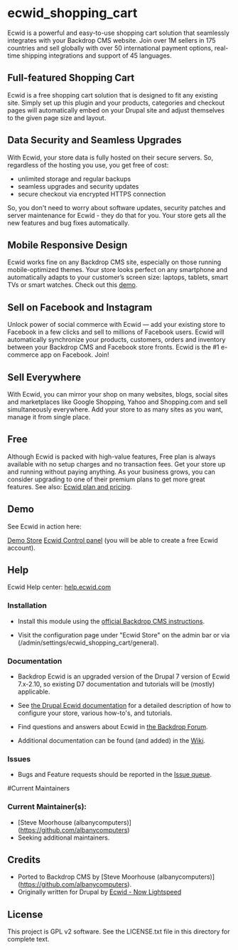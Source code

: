 # ecwid_shopping_cart
Ecwid is a powerful and easy-to-use shopping cart solution that seamlessly integrates with your Backdrop CMS website. Join over 1M sellers in 175 countries and sell globally with over 50 international payment options, real-time shipping integrations and support of 45 languages.

## Full-featured Shopping Cart
Ecwid is a free shopping cart solution that is designed to fit any existing site. Simply set up this plugin and your products, categories and checkout pages will automatically embed on your Drupal site and adjust themselves to the given page size and layout.

## Data Security and Seamless Upgrades
With Ecwid, your store data is fully hosted on their secure servers. So, regardless of the hosting you use, you get free of cost:
- unlimited storage and regular backups
- seamless upgrades and security updates
- secure checkout via encrypted HTTPS connection

So, you don't need to worry about software updates, security patches and server maintenance for Ecwid - they do that for you. Your store gets all the new features and bug fixes automatically.

## Mobile Responsive Design
Ecwid works fine on any Backdrop CMS site, especially on those running mobile-optimized themes. Your store looks perfect on any smartphone and automatically adapts to your customer’s screen size: laptops, tablets, smart TVs or smart watches. Check out this <a href="https://www.ecwid.com/demo?source=backdropcms">demo</a>.

## Sell on Facebook and Instagram
Unlock power of social commerce with Ecwid — add your existing store to Facebook in a few clicks and sell to millions of Facebook users. Ecwid will automatically synchronize your products, customers, orders and inventory between your Backdrop CMS and Facebook store fronts. Ecwid is the #1 e-commerce app on Facebook. Join!

## Sell Everywhere
With Ecwid, you can mirror your shop on many websites, blogs, social sites and marketplaces like Google Shopping, Yahoo and Shopping.com and sell simultaneously everywhere. Add your store to as many sites as you want, manage it from single place.

## Free
Although Ecwid is packed with high-value features, Free plan is always available with no setup charges and no transaction fees. Get your store up and running without paying anything. As your business grows, you can consider upgrading to one of their premium plans to get more great features. See also: <a href="http://www.ecwid.com/pricing?source=backdropcms">Ecwid plan and pricing</a>.


## Demo
See Ecwid in action here:

<a href="http://www.ecwid.com/demo?source=backdropcms">Demo Store</a>
<a href="https://my.ecwid.com/?source=backdropcms">Ecwid Control panel</a> (you will be able to create a free Ecwid account).

## Help
Ecwid Help center: <a href="https://help.ecwid.com">help.ecwid.com</a>


### Installation

- Install this module using the [official Backdrop CMS instructions](https://backdropcms.org/guide/modules).

- Visit the configuration page under "Ecwid Store" on the admin bar or via (/admin/settings/ecwid_shopping_cart/general).

### Documentation

- Backdrop Ecwid is an upgraded version of the Drupal 7 version of Ecwid 7.x-2.10, so existing D7 documentation and tutorials will be (mostly) applicable.

- See [the Drupal Ecwid documentation](https://support.ecwid.com/hc/en-us/articles/207101909-Selling-on-Drupal-7-with-Ecwid?source=backdropcms) for a detailed description of how to configure your store, various how-to's, and tutorials.

- Find questions and answers about Ecwid in [the Backdrop Forum](https://forum.backdropcms.org).

 - Additional documentation can be found (and added) in the [Wiki](https://github.com/backdrop-contrib/ecwid/wiki).

### Issues

 - Bugs and Feature requests should be reported in the [Issue queue](https://github.com/backdrop-contrib/ecwid/issues).

#Current Maintainers

### Current Maintainer(s):
- [Steve Moorhouse (albanycomputers)] (https://github.com/albanycomputers)
- Seeking additional maintainers.

Credits
-------

- Ported to Backdrop CMS by [Steve Moorhouse (albanycomputers)] (https://github.com/albanycomputers).
- Originally written for Drupal by [Ecwid - Now Lightspeed](https://www.drupal.org/u/ecwid)

License
-------

This project is GPL v2 software. See the LICENSE.txt file in this directory for
complete text.